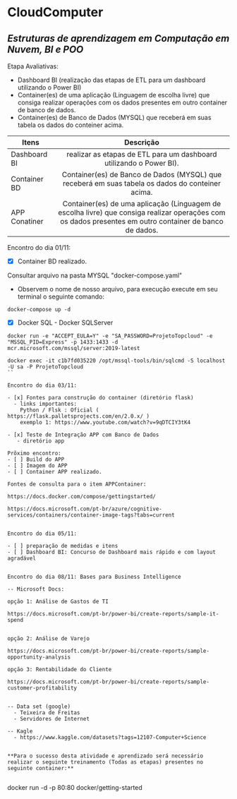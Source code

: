 # CloudComputer

## _Estruturas de aprendizagem em Computação em Nuvem, BI e POO_


Etapa Avaliativas:

- Dashboard BI (realização das etapas de ETL para um dashboard utilizando o Power BI)
- Container(es) de uma aplicação (Linguagem de escolha livre) que consiga realizar operações com os dados presentes em outro container de banco de dados.
- Container(es) de Banco de Dados (MYSQL) que receberá em suas tabela os dados do conteiner acima. 

| Itens      | Descrição     |
| ------------- |:-------------:|
| Dashboard BI     | realizar as etapas de ETL para um dashboard utilizando o Power BI). |
| Container BD     | Container(es) de Banco de Dados (MYSQL) que receberá em suas tabela os dados do conteiner acima.     |
| APP Conatiner    | Container(es) de uma aplicação (Linguagem de escolha livre) que consiga realizar operações com os dados presentes em outro container de banco de dados.   |


Encontro do dia 01/11: 

- [x] Container BD realizado.

Consultar arquivo na pasta MYSQL "docker-compose.yaml"

- Observem o nome de nosso arquivo, para execução execute em seu terminal o seguinte comando:

```
docker-compose up -d
```
- [x] Docker SQL - Docker SQLServer
```
docker run -e "ACCEPT_EULA=Y" -e "SA_PASSWORD=ProjetoTopcloud" -e "MSSQL_PID=Express" -p 1433:1433 -d mcr.microsoft.com/mssql/server:2019-latest 
```

```
docker exec -it c1b7fd035220 /opt/mssql-tools/bin/sqlcmd -S localhost -U sa -P ProjetoTopcloud
``

Encontro do dia 03/11: 

- [x] Fontes para construção do container (diretório flask)
  - links importantes:
    Python / Flsk : Oficial ( https://flask.palletsprojects.com/en/2.0.x/ )
    exemplo 1: https://www.youtube.com/watch?v=9qDTCIY3tK4
    
- [x] Teste de Integração APP com Banco de Dados
   - diretório app

Prõximo encontro:
- [ ] Build do APP
- [ ] Imagem do APP
- [ ] Container APP realizado.

Fontes de consulta para o item APPContainer:

https://docs.docker.com/compose/gettingstarted/

https://docs.microsoft.com/pt-br/azure/cognitive-services/containers/container-image-tags?tabs=current


Encontro do dia 05/11: 

- [ ] preparação de medidas e itens
- [ ] Dashboard BI: Concurso de Dashboard mais rápido e com layout agradável 


Encontro do dia 08/11: Bases para Business Intelligence

-- Microsoft Docs:

opção 1: Análise de Gastos de TI

https://docs.microsoft.com/pt-br/power-bi/create-reports/sample-it-spend


opção 2: Análise de Varejo

https://docs.microsoft.com/pt-br/power-bi/create-reports/sample-opportunity-analysis

opção 3: Rentabilidade do Cliente

https://docs.microsoft.com/pt-br/power-bi/create-reports/sample-customer-profitability


-- Data set (google)
  - Teixeira de Freitas
  - Servidores de Internet

-- Kagle
  - https://www.kaggle.com/datasets?tags=12107-Computer+Science


**Para o sucesso desta atividade e aprendizado será necessário realizar o seguinte treinamento (Todas as etapas) presentes no seguinte container:**


```
 docker run -d -p 80:80 docker/getting-started
 ```
